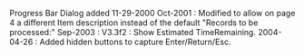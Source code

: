 Progress Bar Dialog added 11-29-2000Oct-2001 : Modified to allow on page 4 a different Item description instead of the default "Records to be processed:"Sep-2003 : V3.3f2 : Show Estimated TimeRemaining.2004-04-26 : Added hidden buttons to capture Enter/Return/Esc.